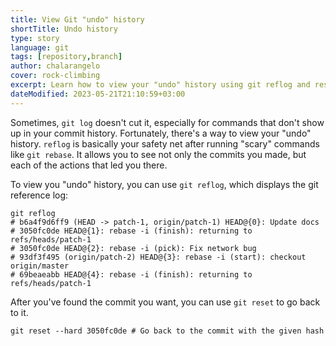 ```yaml
---
title: View Git "undo" history
shortTitle: Undo history
type: story
language: git
tags: [repository,branch]
author: chalarangelo
cover: rock-climbing
excerpt: Learn how to view your "undo" history using git reflog and reset your repository to a previous state.
dateModified: 2023-05-21T21:10:59+03:00
---
```


Sometimes, `git log` doesn't cut it, especially for commands that don't show up in your commit history. Fortunately, there's a way to view your "undo" history. `reflog` is basically your safety net after running "scary" commands like `git rebase`. It allows you to see not only the commits you made, but each of the actions that led you there.

To view you "undo" history, you can use `git reflog`, which displays the git reference log:

```shell
git reflog
# b6a4f9d6ff9 (HEAD -> patch-1, origin/patch-1) HEAD@{0}: Update docs
# 3050fc0de HEAD@{1}: rebase -i (finish): returning to refs/heads/patch-1
# 3050fc0de HEAD@{2}: rebase -i (pick): Fix network bug
# 93df3f495 (origin/patch-2) HEAD@{3}: rebase -i (start): checkout origin/master
# 69beaeabb HEAD@{4}: rebase -i (finish): returning to refs/heads/patch-1
```

After you've found the commit you want, you can use `git reset` to go back to it.

```shell
git reset --hard 3050fc0de # Go back to the commit with the given hash
```
